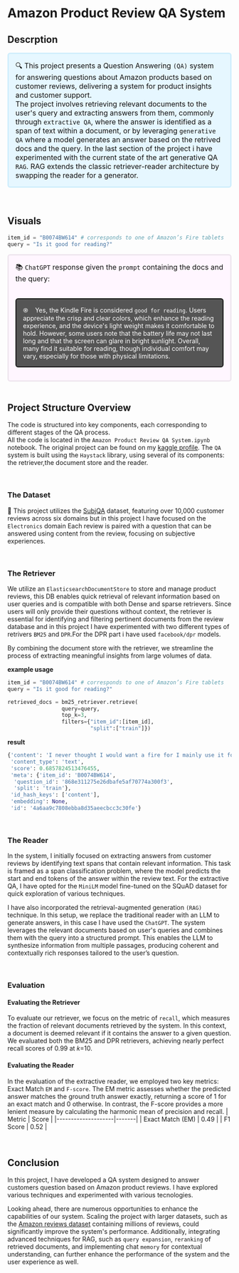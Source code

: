 # Amazon Product Review QA System

## Descrption
<p style="background-color:#e6f7ff; 
          padding:15px; 
          color:#111;
          font-size:16px;
          border-width:3px; 
          border-color:#d0eefc; 
          border-style:solid;
          border-radius:6px"> 🔍 This project presents a Question Answering <code>(QA)</code> system for answering questions about Amazon products based on customer reviews, delivering a system for product insights and customer support.</br>
          The project involves retrieving relevant documents to the user's query and extracting answers from them, commonly through <code>extractive QA</code>, where the answer is identified as a span of text within a document, or by leveraging <code>generative QA</code> where a model generates an answer based on the retrived docs and the query.
          In the last section of the project i have experimented with the current state of the art generative QA <code>RAG</code>.
RAG extends the classic retriever-reader architecture by swapping the reader for a generator.
</p>

</br>

## Visuals
```python
item_id = "B0074BW614" # corresponds to one of Amazon’s Fire tablets
query = "Is it good for reading?"
```

<div style="
    background-color: #fff6ff;
    color: #111;
    font-size: 16px;
    padding: 15px;
    border-width: 3px;
    border-color: #efe6ef;
    border-style: solid;
    border-radius: 6px;
            ">
  📚 <code>ChatGPT</code> response given the <code>prompt</code> containing the docs and the query:
    <br><br>
    <p style="
    background-color: #555;
    color: #fff;
    font-size: 14px;
    padding: 15px;
    border-width: 2px;
    border-color: #111;
    border-style: solid;
    border-radius: 6px;"
        >
֎ &nbsp; &nbsp;Yes, the Kindle Fire is considered <code>good for reading</code>. Users appreciate the crisp and clear colors, which enhance the reading experience, and the device's light weight makes it comfortable to hold. However, some users note that the battery life may not last long and that the screen can glare in bright sunlight. Overall, many find it suitable for reading, though individual comfort may vary, especially for those with physical limitations.</p>
</div>

</br>

## Project Structure Overview
The code is structured into key components, each corresponding to different stages of the QA process.</br>
All the code is located in the `Amazon Product Review QA System.ipynb` notebook.
The original project can be found on my [kaggle profile](https://www.kaggle.com/code/seddiktrk/hf-transformers-qa/edit).
The `QA` system is built using the `Haystack` library, using several of its components: the retriever,the document store and the reader.</br>

</br>

### The Dataset
📄 This project utilizes the [SubjQA](https://huggingface.co/datasets/megagonlabs/subjqa) dataset, featuring over 10,000 customer reviews across six domains but in this project I have focused on the `Electronics` domain Each review is paired with a question that can be answered using content from the review, focusing on subjective experiences.

</br>

### The Retriever

We utilize an `ElasticsearchDocumentStore` to store and manage product reviews, this DB enables quick retrieval of relevant information based on user queries and is compatible with both Dense and sparse retrievers.
Since users will only provide their questions without context, the retriever is essential for identifying and filtering pertinent documents from the review database and in this project I have experimented with two different types of retrivers `BM25` and `DPR`.For the DPR part i have used `facebook/dpr` models.

By combining the document store with the retriever, we streamline the process of extracting meaningful insights from large volumes of data.

**example usage**
```python
item_id = "B0074BW614" # corresponds to one of Amazon’s Fire tablets
query = "Is it good for reading?"

retrieved_docs = bm25_retriever.retrieve(
                 query=query,
                 top_k=3,
                 filters={"item_id":[item_id],
                          "split":["train"]})
```
**result**
```python
{'content': 'I never thought I would want a fire for I mainly use it for book reading.  I decided to try the fire for when I travel ...',
 'content_type': 'text',
 'score': 0.6857824513476455,
 'meta': {'item_id': 'B0074BW614',
  'question_id': '868e311275e26dbafe5af70774a300f3',
  'split': 'train'},
 'id_hash_keys': ['content'],
 'embedding': None,
 'id': '4a6aa9c7808ebba8d35aeecbcc3c30fe'}
```
</br>

### The Reader
In the system, I initially focused on extracting answers from customer reviews by identifying text spans that contain relevant information.
This task is framed as a span classification problem, where the model predicts the start and end tokens of the answer within the review text.
For the extractive QA, I have opted for the `MiniLM` model fine-tuned on the SQuAD dataset for quick exploration of various techniques.

I have also incorporated the retrieval-augmented generation `(RAG)` technique.
In this setup, we replace the traditional reader with an LLM to generate answers, in this case I have used the `ChatGPT`.
The system leverages the relevant documents based on user's queries and combines them with the query into a structured prompt. This enables the LLM to synthesize information from multiple passages, producing coherent and contextually rich responses tailored to the user’s question.

</br>

### Evaluation
#### Evaluating the Retriever
To evaluate our retriever, we focus on the metric of `recall`, which measures the fraction of relevant documents retrieved by the system. In this context, a document is deemed relevant if it contains the answer to a given question. We evaluated both the BM25 and DPR retrievers, achieving nearly perfect recall scores of 0.99 at 
𝑘=10.

#### Evaluating the Reader
In the evaluation of the extractive reader, we employed two key metrics: Exact Match `EM` and `F-score`.
The EM metric assesses whether the predicted answer matches the ground truth answer exactly, returning a score of 1 for an exact match and 0 otherwise. 
In contrast, the F-score provides a more lenient measure by calculating the harmonic mean of precision and recall.
| Metric             | Score |
|--------------------|-------|
| Exact Match (EM)   | 0.49  |
| F1 Score           | 0.52  |

</br>

## Conclusion
In this project, I have developed a QA system designed to answer customers question based on Amazon product reviews. I have explored various techniques and experimented with various tecnologies. 

Looking ahead, there are numerous opportunities to enhance the capabilities of our system. Scaling the project with larger datasets, such as the [Amazon reviews dataset](https://huggingface.co/datasets/McAuley-Lab/Amazon-Reviews-2023) containing millions of reviews, could significantly improve the system's performance.
Additionally, integrating advanced techniques for RAG, such as `query expansion`, `reranking` of retrieved documents, and implementing chat `memory` for contextual understanding, can further enhance the performance of the system and the user experience as well.
